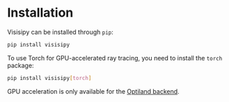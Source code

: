 # Installation

Visisipy can be installed through `pip`:

```bash
pip install visisipy
```

To use Torch for GPU-accelerated ray tracing, you need to install the `torch` package:

```bash
pip install visisipy[torch]
```

GPU acceleration is only available for the [Optiland backend](backend.ipynb).